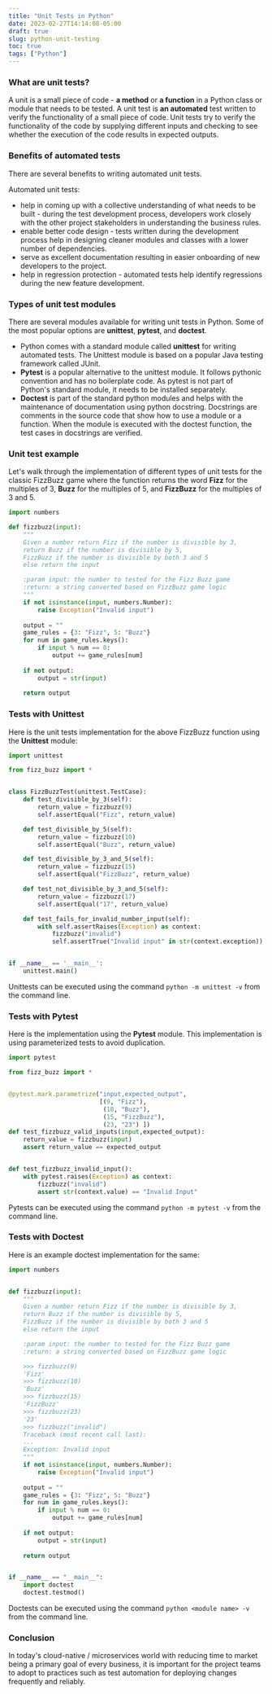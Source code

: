 ```yaml
---
title: "Unit Tests in Python"
date: 2023-02-27T14:14:08-05:00
draft: true
slug: python-unit-testing
toc: true
tags: ["Python"]
---
```


### What are unit tests?

A unit is a small piece of code - **a method** or **a function** in a Python class or module that needs to be tested. A unit test is **an automated** test written to verify the functionality of a small piece of code. 
Unit tests try to verify the functionality of the code by supplying different inputs and checking to see whether the execution of the code results in expected outputs.


### Benefits of automated tests

There are several benefits to writing automated unit tests.

Automated unit tests:
- help in coming up with a collective understanding of what needs to be built - during the test development process, developers work closely with the other project stakeholders in understanding the business rules.
- enable better code design - tests written during the development process help in designing cleaner modules and classes with a lower number of dependencies.
- serve as excellent documentation resulting in easier onboarding of new developers to the project.
- help in regression protection - automated tests help identify regressions during the new feature development.


### Types of unit test modules

There are several modules available for writing unit tests in Python. Some of the most popular options are **unittest**, **pytest**, and **doctest**.

- Python comes with a standard module called **unittest** for writing automated tests. The Unittest module is based on a popular Java testing framework called JUnit.
- **Pytest** is a popular alternative to the unittest module. It follows pythonic convention and has no boilerplate code. As pytest is not part of Python's standard module, it needs to be installed separately.  
- **Doctest** is part of the standard python modules and helps with the maintenance of documentation using python docstring. Docstrings are comments in the source code that show how to use a module or a function. When the module is executed with the doctest function, the test cases in docstrings are verified.  


### Unit test example

Let's walk through the implementation of different types of unit tests for the classic FizzBuzz game where the function returns the word **Fizz** for the multiples of 3, **Buzz** for the multiples of 5, and **FizzBuzz** for the multiples of 3 and 5.

```Python
import numbers

def fizzbuzz(input):
    """
    Given a number return Fizz if the number is divisible by 3, 
    return Buzz if the number is divisible by 5, 
    FizzBuzz if the number is divisible by both 3 and 5
    else return the input

    :param input: the number to tested for the Fizz Buzz game
    :return: a string converted based on FizzBuzz game logic
    """
    if not isinstance(input, numbers.Number):
        raise Exception("Invalid input")
    
    output = ""
    game_rules = {3: "Fizz", 5: "Buzz"}
    for num in game_rules.keys():
        if input % num == 0:
            output += game_rules[num]
    
    if not output:
        output = str(input)
    
    return output
```

### Tests with Unittest

Here is the unit tests implementation for the above FizzBuzz function using the **Unittest** module:

```Python
import unittest

from fizz_buzz import *


class FizzBuzzTest(unittest.TestCase):
    def test_divisible_by_3(self):
        return_value = fizzbuzz(9)
        self.assertEqual("Fizz", return_value)

    def test_divisible_by_5(self):
        return_value = fizzbuzz(10)
        self.assertEqual("Buzz", return_value)

    def test_divisible_by_3_and_5(self):
        return_value = fizzbuzz(15)
        self.assertEqual("FizzBuzz", return_value)

    def test_not_divisible_by_3_and_5(self):
        return_value = fizzbuzz(17)
        self.assertEqual("17", return_value)    

    def test_fails_for_invalid_number_input(self):
        with self.assertRaises(Exception) as context:
            fizzbuzz("invalid")
            self.assertTrue("Invalid input" in str(context.exception))


if __name__ == '__main__':
    unittest.main()
```
Unittests can be executed using the command `python -m unittest -v` from the command line.


### Tests with Pytest

Here is the implementation using the **Pytest** module. This implementation is using parameterized tests to avoid duplication.

```Python
import pytest

from fizz_buzz import *


@pytest.mark.parametrize("input,expected_output", 
                         [(9, "Fizz"),
                          (10, "Buzz"),
                          (15, "FizzBuzz"),
                          (23, "23") ])
def test_fizzbuzz_valid_inputs(input,expected_output):
    return_value = fizzbuzz(input)
    assert return_value == expected_output


def test_fizzbuzz_invalid_input():
    with pytest.raises(Exception) as context:
        fizzbuzz("invalid")
        assert str(context.value) == "Invalid Input"
```
Pytests can be executed using the command `python -m pytest -v` from the command line.

### Tests with Doctest

Here is an example doctest implementation for the same:

```Python
import numbers


def fizzbuzz(input):
    """
    Given a number return Fizz if the number is divisible by 3, 
    return Buzz if the number is divisible by 5, 
    FizzBuzz if the number is divisible by both 3 and 5
    else return the input

    :param input: the number to tested for the Fizz Buzz game
    :return: a string converted based on FizzBuzz game logic

    >>> fizzbuzz(9)
    'Fizz'
    >>> fizzbuzz(10)
    'Buzz'
    >>> fizzbuzz(15)
    'FizzBuzz'
    >>> fizzbuzz(23)
    '23'
    >>> fizzbuzz("invalid")
    Traceback (most recent call last):
    ...
    Exception: Invalid input
    """
    if not isinstance(input, numbers.Number):
        raise Exception("Invalid input")
    
    output = ""
    game_rules = {3: "Fizz", 5: "Buzz"}
    for num in game_rules.keys():
        if input % num == 0:
            output += game_rules[num]
    
    if not output:
        output = str(input)
    
    return output


if __name__ == "__main__":
    import doctest
    doctest.testmod()
```
Doctests can be executed using the command `python <module name> -v` from the command line.

### Conclusion

In today's cloud-native / microservices world with reducing time to market being a primary goal of every business, it is important for the project teams to adopt to practices such as test automation for deploying changes frequently and reliably. 